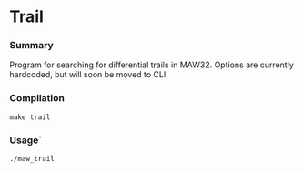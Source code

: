 # Trail
### Summary
Program for searching for differential trails in MAW32. Options are currently
hardcoded, but will soon be moved to CLI.

### Compilation
`make trail`

### Usage`
`./maw_trail`

